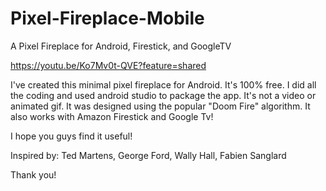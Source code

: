 # Pixel-Fireplace-Mobile
A Pixel Fireplace for Android, Firestick, and GoogleTV

https://youtu.be/Ko7Mv0t-QVE?feature=shared

I've created this minimal pixel fireplace for Android. It's 100% free. I did all the coding and used android studio to package the app. It's not a video or animated gif. It was designed using the popular "Doom Fire" algorithm. It also works with Amazon Firestick and Google Tv!


I hope you guys find it useful!

Inspired by: Ted Martens, George Ford, Wally Hall, Fabien Sanglard

Thank you!

